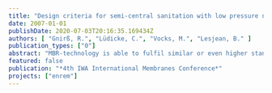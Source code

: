 ```yaml
---
title: "Design criteria for semi-central sanitation with low pressure network and membrane bioreactor – the ENREM project"
date: 2007-01-01
publishDate: 2020-07-03T20:16:35.169434Z
authors: [ "Gnirß, R.", "Lüdicke, C.", "Vocks, M.", "Lesjean, B." ]
publication_types: ["0"]
abstract: "MBR-technology is able to fulfil similar or even higher standard for nutrients removal than conventional activated sludge processes. This paper presents the optimisation of the membrane bioreactor technology, together with a low pressure sewer, to equip a remote and yet unsewered area of Berlin requiring high quality wastewater treatment. The hydraulic flow pattern of the entire system has to be studied carefully due to the small collection system (no time delay between wastewater discharge and treatment to minimise the daily profile). The pollutant concentrations in the wastewater exhibit also stronger variations. In order to flatten out the hydraulic and load profile, and therefore to reduce the size of the biological reactor and the membrane surface, an buffer tank was installed before the MBR-plant. A full analysis of the influent hydraulic flow and wastewater characterisation is provided for the demonstration MBR-plant."
featured: false
publication: "*4th IWA International Membranes Conference*"
projects: ["enrem"]
---
```


